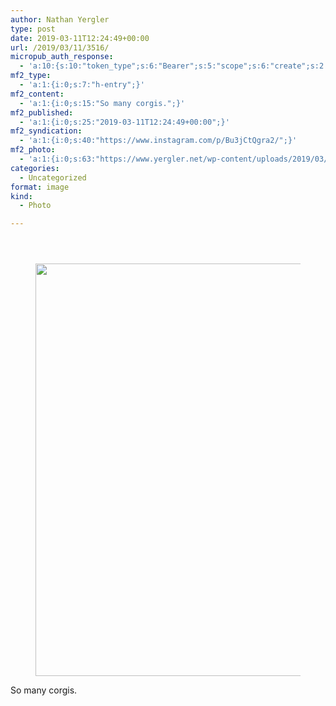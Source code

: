 ```yaml
---
author: Nathan Yergler
type: post
date: 2019-03-11T12:24:49+00:00
url: /2019/03/11/3516/
micropub_auth_response:
  - 'a:10:{s:10:"token_type";s:6:"Bearer";s:5:"scope";s:6:"create";s:2:"me";s:24:"https://www.yergler.net/";s:9:"issued_by";s:51:"https://www.yergler.net/wp-json/indieauth/1.0/token";s:9:"client_id";s:24:"https://ownyourgram.com/";s:11:"client_name";s:11:"OwnYourGram";s:11:"client_icon";s:35:"https://ownyourgram.com/favicon.ico";s:9:"issued_at";i:1548307572;s:4:"user";i:2;s:13:"last_accessed";i:1552309607;}'
mf2_type:
  - 'a:1:{i:0;s:7:"h-entry";}'
mf2_content:
  - 'a:1:{i:0;s:15:"So many corgis.";}'
mf2_published:
  - 'a:1:{i:0;s:25:"2019-03-11T12:24:49+00:00";}'
mf2_syndication:
  - 'a:1:{i:0;s:40:"https://www.instagram.com/p/Bu3jCtQgra2/";}'
mf2_photo:
  - 'a:1:{i:0;s:63:"https://www.yergler.net/wp-content/uploads/2019/03/iggnZf8m.jpg";}'
categories:
  - Uncategorized
format: image
kind:
  - Photo

---
```

<section class="response"> <header> </header> 

<div data-carousel-extra='{"blog_id":1,"permalink":"https:\/\/www.yergler.net\/2019\/03\/11\/3516\/"}' id='gallery-19' class='gallery galleryid-3516 gallery-columns-1 gallery-size-large'>
  <figure class='gallery-item'> 
  
  <div class='gallery-icon landscape'>
    <a href='https://www.yergler.net/wp-content/uploads/2019/03/iggnZf8m.jpg'><img width="660" height="660" src="https://www.yergler.net/wp-content/uploads/2019/03/iggnZf8m-1024x1024.jpg" class="attachment-large size-large" alt="" loading="lazy" srcset="https://www.yergler.net/wp-content/uploads/2019/03/iggnZf8m-1024x1024.jpg 1024w, https://www.yergler.net/wp-content/uploads/2019/03/iggnZf8m-150x150.jpg 150w, https://www.yergler.net/wp-content/uploads/2019/03/iggnZf8m-300x300.jpg 300w, https://www.yergler.net/wp-content/uploads/2019/03/iggnZf8m-768x768.jpg 768w, https://www.yergler.net/wp-content/uploads/2019/03/iggnZf8m-800x800.jpg 800w, https://www.yergler.net/wp-content/uploads/2019/03/iggnZf8m-50x50.jpg 50w, https://www.yergler.net/wp-content/uploads/2019/03/iggnZf8m.jpg 1080w" sizes="(max-width: 660px) 100vw, 660px" data-attachment-id="3515" data-permalink="https://www.yergler.net/iggnzf8m/" data-orig-file="https://www.yergler.net/wp-content/uploads/2019/03/iggnZf8m.jpg" data-orig-size="1080,1080" data-comments-opened="0" data-image-meta="{&quot;aperture&quot;:&quot;0&quot;,&quot;credit&quot;:&quot;&quot;,&quot;camera&quot;:&quot;&quot;,&quot;caption&quot;:&quot;&quot;,&quot;created_timestamp&quot;:&quot;0&quot;,&quot;copyright&quot;:&quot;&quot;,&quot;focal_length&quot;:&quot;0&quot;,&quot;iso&quot;:&quot;0&quot;,&quot;shutter_speed&quot;:&quot;0&quot;,&quot;title&quot;:&quot;&quot;,&quot;orientation&quot;:&quot;0&quot;}" data-image-title="iggnZf8m" data-image-description="" data-image-caption="" data-medium-file="https://www.yergler.net/wp-content/uploads/2019/03/iggnZf8m-300x300.jpg" data-large-file="https://www.yergler.net/wp-content/uploads/2019/03/iggnZf8m-1024x1024.jpg" /></a>
  </div></figure>
</div></section> 

So many corgis.